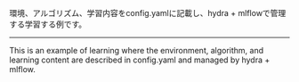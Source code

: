 環境、アルゴリズム、学習内容をconfig.yamlに記載し、hydra + mlflowで管理する学習する例です。

---

This is an example of learning where the environment, algorithm, and learning content are described in config.yaml and managed by hydra + mlflow.